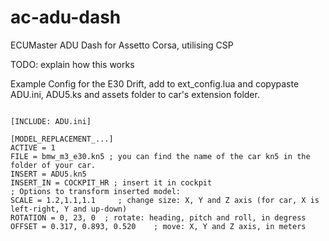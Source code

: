 # ac-adu-dash
ECUMaster ADU Dash for Assetto Corsa, utilising CSP


TODO: explain how this works


Example Config for the E30 Drift, add to ext_config.lua and copypaste ADU.ini, ADU5.ks and assets folder to car's extension folder.

```

[INCLUDE: ADU.ini]

[MODEL_REPLACEMENT_...]
ACTIVE = 1
FILE = bmw_m3_e30.kn5 ; you can find the name of the car kn5 in the folder of your car.
INSERT = ADU5.kn5
INSERT_IN = COCKPIT_HR ; insert it in cockpit
; Options to transform inserted model:
SCALE = 1.2,1.1,1.1     ; change size: X, Y and Z axis (for car, X is left-right, Y and up-down)
ROTATION = 0, 23, 0  ; rotate: heading, pitch and roll, in degress
OFFSET = 0.317, 0.893, 0.520    ; move: X, Y and Z axis, in meters


```
 
